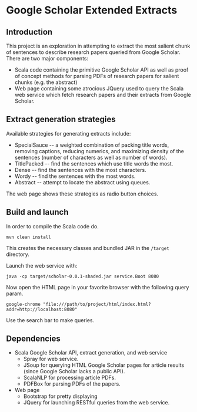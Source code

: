 Google Scholar Extended Extracts
===

Introduction
---

This project is an exploration in attempting to extract the most salient chunk of sentences to describe research papers queried from Google Scholar. There are two major components:
 * Scala code containing the primitive Google Scholar API as well as proof of concept methods for parsing PDFs of research papers for salient chunks (e.g. the abstract)
 * Web page containing some atrocious JQuery used to query the Scala web service which fetch research papers and their extracts from Google Scholar.

Extract generation strategies
---

Available strategies for generating extracts include:
 * SpecialSauce -- a weighted combination of packing title words, removing captions, reducing numerics, and maximizing density of the sentences (number of characters as well as number of words).
 * TitlePacked -- find the sentences which use title words the most.
 * Dense -- find the sentences with the most characters.
 * Wordy -- find the sentences with the most words.
 * Abstract -- attempt to locate the abstract using queues.

The web page shows these strategies as radio button choices.

Build and launch
---

In order to compile the Scala code do.
```
mvn clean install
```

This creates the necessary classes and bundled JAR in the `/target` directory.

Launch the web service with:
```
java -cp target/scholar-0.0.1-shaded.jar service.Boot 8080
```

Now open the HTML page in your favorite browser with the following query param.
```
google-chrome "file:///path/to/project/html/index.html?addr=http://localhost:8080"
```

Use the search bar to make queries.

Dependencies
---
 * Scala Google Scholar API, extract generation, and web service
   * Spray for web service.
   * JSoup for querying HTML Google Scholar pages for article results (since Google Scholar lacks a public API).
   * ScalaNLP for processing article PDFs.
   * PDFBox for parsing PDFs of the papers.
 * Web page
   * Bootstrap for pretty displaying
   * JQuery for launching RESTful queries from the web service.
